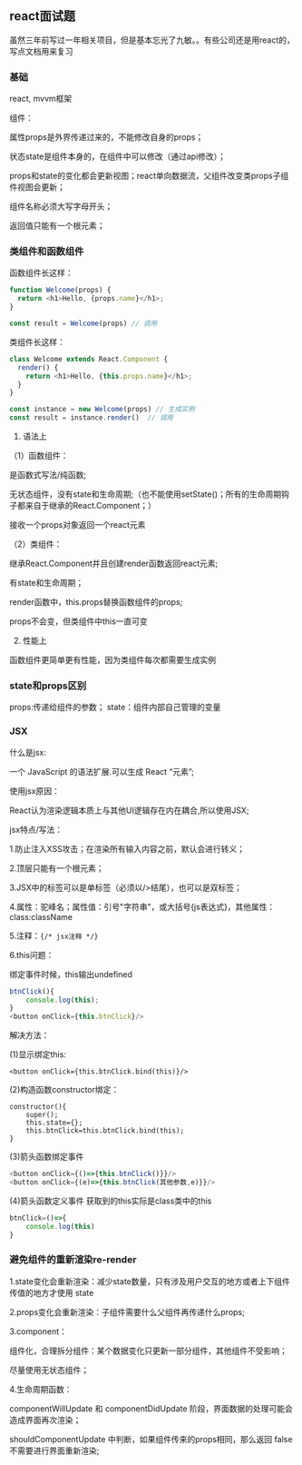 ## react面试题
虽然三年前写过一年相关项目，但是基本忘光了九敏。。有些公司还是用react的，写点文档用来复习

### 基础
react, mvvm框架

组件：

属性props是外界传递过来的，不能修改自身的props；

状态state是组件本身的，在组件中可以修改（通过api修改）；

props和state的变化都会更新视图；react单向数据流，父组件改变类props子组件视图会更新；

组件名称必须大写字母开头；

返回值只能有一个根元素；


### 类组件和函数组件
函数组件长这样：
```js
function Welcome(props) {
  return <h1>Hello, {props.name}</h1>;
}

const result = Welcome(props) // 调用
```
类组件长这样：
```js
class Welcome extends React.Component {
  render() {
    return <h1>Hello, {this.props.name}</h1>;
  }
}

const instance = new Welcome(props) // 生成实例
const result = instance.render()  // 调用
```

1. 语法上

（1）函数组件：

是函数式写法/纯函数;

无状态组件，没有state和生命周期;（也不能使用setState()；所有的生命周期钩子都来自于继承的React.Component；）

接收一个props对象返回一个react元素


（2）类组件：

继承React.Component并且创建render函数返回react元素;

有state和生命周期；

render函数中，this.props替换函数组件的props;

props不会变，但类组件中this一直可变



2. 性能上

函数组件更简单更有性能，因为类组件每次都需要生成实例

### state和props区别
props:传递给组件的参数；
state：组件内部自己管理的变量

### JSX

什么是jsx:

一个 JavaScript 的语法扩展.可以生成 React “元素”;

使用jsx原因：

React认为渲染逻辑本质上与其他UI逻辑存在内在耦合,所以使用JSX;


jsx特点/写法：

1.防止注入XSS攻击；在渲染所有输入内容之前，默认会进行转义；

2.顶层只能有一个根元素；

3.JSX中的标签可以是单标签（必须以/>结尾），也可以是双标签；

4.属性：驼峰名；属性值：引号"字符串"，或大括号{js表达式}，其他属性：class:className

5.注释：`{/* jsx注释 */}`


6.this问题：

绑定事件时候，this输出undefined
```js
btnClick(){
    console.log(this);
}
<button onClick={this.btnClick}/>
```


解决方法：

(1)显示绑定this:

`<button onClick={this.btnClick.bind(this)}/>`

(2)构造函数constructor绑定：
```js(
constructor(){
    super();
    this.state={};
    this.btnClick=this.btnClick.bind(this);
}
```
(3)箭头函数绑定事件
```js
<button onClick={()=>{this.btnClick()}}/>
<button onClick={(e)=>{this.btnClick(其他参数,e)}}/>
```
(4)箭头函数定义事件
获取到的this实际是class类中的this
```js
btnClick=()=>{
    console.log(this)
}
```

### 避免组件的重新渲染re-render
1.state变化会重新渲染：减少state数量，只有涉及用户交互的地方或者上下组件传值的地方才使用 state

2.props变化会重新渲染：子组件需要什么父组件再传递什么props;

3.component：

组件化，合理拆分组件：某个数据变化只更新一部分组件，其他组件不受影响；

尽量使用无状态组件；

4.生命周期函数：

componentWillUpdate 和 componentDidUpdate 阶段，界面数据的处理可能会造成界面再次渲染；

shouldComponentUpdate 中判断，如果组件传来的props相同，那么返回 false 不需要进行界面重新渲染;

